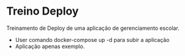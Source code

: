 
# Treino Deploy

Treinamento de Deploy de uma aplicação de gerenciamento escolar.

* User comando docker-compose up -d para subir a aplicação
* Aplicação apenas exemplo.